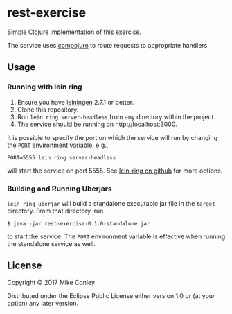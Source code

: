 # rest-exercise

Simple Clojure implementation of
[this exercise](https://docs.google.com/document/d/1ZWcTzQdQ9zSZ8Tv4XDyCrju40_FuSJ7W6qu4-pUU-ZA/pub).

The service uses [compojure](https://github.com/weavejester/compojure)
to route requests to appropriate handlers.

## Usage

### Running with lein ring

1. Ensure you have [leiningen](https://leiningen.org/) 2.7.1 or better.
1. Clone this repository.
1. Run `lein ring server-headless` from any directory within the project.
1. The service should be running on http://localhost:3000.

It is possible to specify the port on which the service will run by
changing the `PORT` environment variable, e.g.,

`PORT=5555 lein ring server-headless`

will start the service on port 5555. See
[lein-ring on github](https://github.com/weavejester/lein-ring)
for more options.


### Building and Running Uberjars

`lein ring uberjar` will build a standalone executable jar file in the
`target` directory. From that directory, run

    $ java -jar rest-exercise-0.1.0-standalone.jar

to start the service. The `PORT` environment variable is effective
when running the standalone service as well.

## License

Copyright © 2017 Mike Conley

Distributed under the Eclipse Public License either version 1.0 or (at
your option) any later version.

